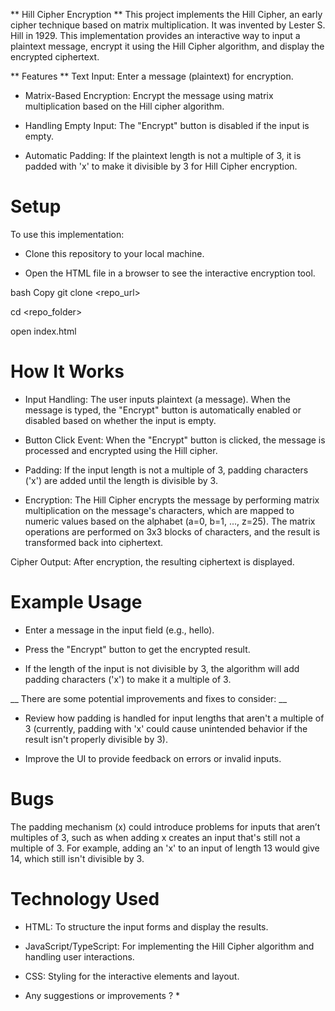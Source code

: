 

** Hill Cipher Encryption **
This project implements the Hill Cipher, an early cipher technique based on matrix multiplication. It was invented by Lester S. Hill in 1929. This implementation provides an interactive way to input a plaintext message, encrypt it using the Hill Cipher algorithm, and display the encrypted ciphertext.

 ** Features **
Text Input: Enter a message (plaintext) for encryption.

 + Matrix-Based Encryption: Encrypt the message using matrix multiplication based on the Hill cipher algorithm.

 + Handling Empty Input: The "Encrypt" button is disabled if the input is empty.

+ Automatic Padding: If the plaintext length is not a multiple of 3, it is padded with 'x' to make it divisible by 3 for Hill Cipher encryption.

 # Setup 
To use this implementation:

 + Clone this repository to your local machine.

 + Open the HTML file in a browser to see the interactive encryption tool.

bash
Copy
git clone <repo_url>
 
cd <repo_folder>

open index.html

# How It Works 

 + Input Handling: The user inputs plaintext (a message). When the message is typed, the "Encrypt" button is automatically enabled or disabled based on whether the input is empty.

+ Button Click Event: When the "Encrypt" button is clicked, the message is processed and encrypted using the Hill cipher.

 + Padding: If the input length is not a multiple of 3, padding characters ('x') are added until the length is divisible by 3.

 + Encryption: The Hill Cipher encrypts the message by performing matrix multiplication on the message's characters, which are mapped to numeric values based on the alphabet (a=0, b=1, ..., z=25). The matrix operations are performed on 3x3 blocks of characters, and the result is transformed back into ciphertext.

Cipher Output: After encryption, the resulting ciphertext is displayed.
  

  # Example Usage
  
 + Enter a message in the input field (e.g., hello).

 + Press the "Encrypt" button to get the encrypted result.

+ If the length of the input is not divisible by 3, the algorithm will add padding characters ('x') to make it a multiple of 3.

    
__ There are some potential improvements and fixes to consider: __

 + Review how padding is handled for input lengths that aren't a multiple of 3 (currently, padding with 'x' could cause unintended behavior if the result isn't properly divisible by 3).

 + Improve the UI to provide feedback on errors or invalid inputs.

# Bugs 
The padding mechanism (x) could introduce problems for inputs that aren’t multiples of 3, such as when adding x creates an input that's still not a multiple of 3. For example, adding an 'x' to an input of length 13 would give 14, which still isn't divisible by 3.


 # Technology Used
 + HTML: To structure the input forms and display the results.

 + JavaScript/TypeScript: For implementing the Hill Cipher algorithm and handling user interactions.

+  CSS: Styling for the interactive elements and layout.
  
 * Any suggestions or improvements ? *

